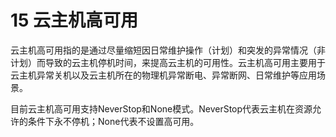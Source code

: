 # 15 云主机高可用

云主机高可用指的是通过尽量缩短因日常维护操作（计划）和突发的异常情况（非计划）而导致的云主机停机时间，来提高云主机的可用性。云主机高可用主要用于云主机异常关机以及云主机所在的物理机异常断电、异常断网、日常维护等应用场景。

目前云主机高可用支持NeverStop和None模式。NeverStop代表云主机在资源允许的条件下永不停机；None代表不设置高可用。

